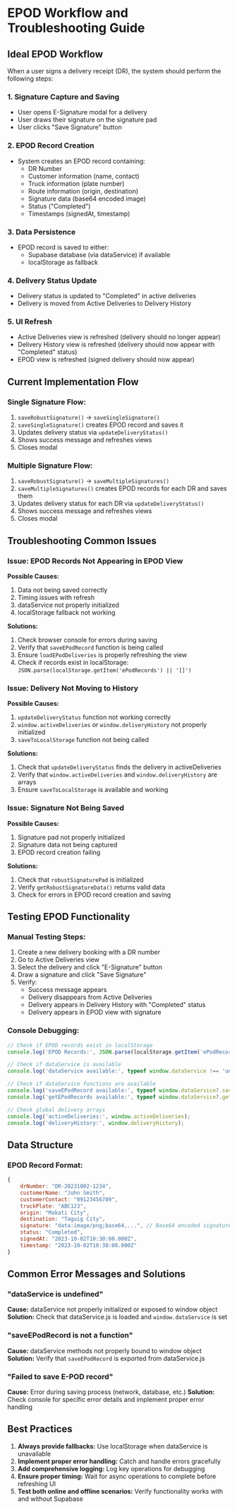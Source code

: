 # EPOD Workflow and Troubleshooting Guide

## Ideal EPOD Workflow

When a user signs a delivery receipt (DR), the system should perform the following steps:

### 1. Signature Capture and Saving
- User opens E-Signature modal for a delivery
- User draws their signature on the signature pad
- User clicks "Save Signature" button

### 2. EPOD Record Creation
- System creates an EPOD record containing:
  - DR Number
  - Customer information (name, contact)
  - Truck information (plate number)
  - Route information (origin, destination)
  - Signature data (base64 encoded image)
  - Status ("Completed")
  - Timestamps (signedAt, timestamp)

### 3. Data Persistence
- EPOD record is saved to either:
  - Supabase database (via dataService) if available
  - localStorage as fallback

### 4. Delivery Status Update
- Delivery status is updated to "Completed" in active deliveries
- Delivery is moved from Active Deliveries to Delivery History

### 5. UI Refresh
- Active Deliveries view is refreshed (delivery should no longer appear)
- Delivery History view is refreshed (delivery should now appear with "Completed" status)
- EPOD view is refreshed (signed delivery should now appear)

## Current Implementation Flow

### Single Signature Flow:
1. `saveRobustSignature()` → `saveSingleSignature()`
2. `saveSingleSignature()` creates EPOD record and saves it
3. Updates delivery status via `updateDeliveryStatus()`
4. Shows success message and refreshes views
5. Closes modal

### Multiple Signature Flow:
1. `saveRobustSignature()` → `saveMultipleSignatures()`
2. `saveMultipleSignatures()` creates EPOD records for each DR and saves them
3. Updates delivery status for each DR via `updateDeliveryStatus()`
4. Shows success message and refreshes views
5. Closes modal

## Troubleshooting Common Issues

### Issue: EPOD Records Not Appearing in EPOD View
**Possible Causes:**
1. Data not being saved correctly
2. Timing issues with refresh
3. dataService not properly initialized
4. localStorage fallback not working

**Solutions:**
1. Check browser console for errors during saving
2. Verify that `saveEPodRecord` function is being called
3. Ensure `loadEPodDeliveries` is properly refreshing the view
4. Check if records exist in localStorage: `JSON.parse(localStorage.getItem('ePodRecords') || '[]')`

### Issue: Delivery Not Moving to History
**Possible Causes:**
1. `updateDeliveryStatus` function not working correctly
2. `window.activeDeliveries` or `window.deliveryHistory` not properly initialized
3. `saveToLocalStorage` function not being called

**Solutions:**
1. Check that `updateDeliveryStatus` finds the delivery in activeDeliveries
2. Verify that `window.activeDeliveries` and `window.deliveryHistory` are arrays
3. Ensure `saveToLocalStorage` is available and working

### Issue: Signature Not Being Saved
**Possible Causes:**
1. Signature pad not properly initialized
2. Signature data not being captured
3. EPOD record creation failing

**Solutions:**
1. Check that `robustSignaturePad` is initialized
2. Verify `getRobustSignatureData()` returns valid data
3. Check for errors in EPOD record creation and saving

## Testing EPOD Functionality

### Manual Testing Steps:
1. Create a new delivery booking with a DR number
2. Go to Active Deliveries view
3. Select the delivery and click "E-Signature" button
4. Draw a signature and click "Save Signature"
5. Verify:
   - Success message appears
   - Delivery disappears from Active Deliveries
   - Delivery appears in Delivery History with "Completed" status
   - Delivery appears in EPOD view with signature

### Console Debugging:
```javascript
// Check if EPOD records exist in localStorage
console.log('EPOD Records:', JSON.parse(localStorage.getItem('ePodRecords') || '[]'));

// Check if dataService is available
console.log('dataService available:', typeof window.dataService !== 'undefined');

// Check if dataService functions are available
console.log('saveEPodRecord available:', typeof window.dataService?.saveEPodRecord === 'function');
console.log('getEPodRecords available:', typeof window.dataService?.getEPodRecords === 'function');

// Check global delivery arrays
console.log('activeDeliveries:', window.activeDeliveries);
console.log('deliveryHistory:', window.deliveryHistory);
```

## Data Structure

### EPOD Record Format:
```javascript
{
    drNumber: "DR-20231002-1234",
    customerName: "John Smith",
    customerContact: "09123456789",
    truckPlate: "ABC123",
    origin: "Makati City",
    destination: "Taguig City",
    signature: "data:image/png;base64,...", // Base64 encoded signature image
    status: "Completed",
    signedAt: "2023-10-02T10:30:00.000Z",
    timestamp: "2023-10-02T10:30:00.000Z"
}
```

## Common Error Messages and Solutions

### "dataService is undefined"
**Cause:** dataService not properly initialized or exposed to window object
**Solution:** Check that dataService.js is loaded and `window.dataService` is set

### "saveEPodRecord is not a function"
**Cause:** dataService methods not properly bound to window object
**Solution:** Verify that `saveEPodRecord` is exported from dataService.js

### "Failed to save E-POD record"
**Cause:** Error during saving process (network, database, etc.)
**Solution:** Check console for specific error details and implement proper error handling

## Best Practices

1. **Always provide fallbacks:** Use localStorage when dataService is unavailable
2. **Implement proper error handling:** Catch and handle errors gracefully
3. **Add comprehensive logging:** Log key operations for debugging
4. **Ensure proper timing:** Wait for async operations to complete before refreshing UI
5. **Test both online and offline scenarios:** Verify functionality works with and without Supabase